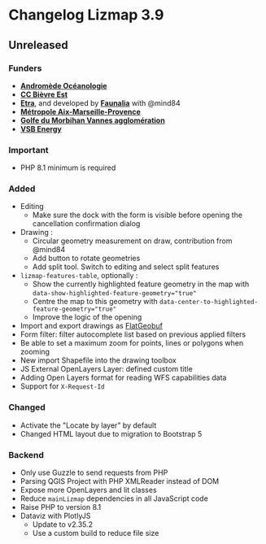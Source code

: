 # Changelog Lizmap 3.9

<!--
Format from https://keepachangelog.com/en/1.0.0/
added, fixed, changed, removed, deprecated, security
with some extra keywords: backend, tests, test, translation, funders, important
-->

## Unreleased

### Funders

* **[Andromède Océanologie](https://www.andromede-ocean.com/)**
* **[CC Bièvre Est](https://www.bievre-est.fr/)**
* **[Etra](https://www.etraspa.it/)**, and developed by **[Faunalia](https://www.faunalia.eu/fr)** with @mind84
* **[Métropole Aix-Marseille-Provence](https://ampmetropole.fr/)**
* **[Golfe du Morbihan Vannes agglomération](https://www.golfedumorbihan-vannesagglomeration.bzh/)**
* **[VSB Energy](https://www.vsb.energy/)**

### Important

* PHP 8.1 minimum is required

### Added

* Editing
  * Make sure the dock with the form is visible before opening the cancellation confirmation dialog
* Drawing :
  * Circular geometry measurement on draw, contribution from @mind84
  * Add button to rotate geometries
  * Add split tool. Switch to editing and select split features
* `lizmap-features-table`, optionally :
  * Show the currently highlighted feature geometry in the map with `data-show-highlighted-feature-geometry="true"`
  * Centre the map to this geometry with `data-center-to-highlighted-feature-geometry="true"`
  * Improve the logic of the opening
* Import and export drawings as [FlatGeobuf](https://flatgeobuf.org/)
* Form filter: filter autocomplete list based on previous applied filters
* Be able to set a maximum zoom for points, lines or polygons when zooming
* New import Shapefile into the drawing toolbox
* JS External OpenLayers Layer: defined custom title
* Adding Open Layers format for reading WFS capabilities data
* Support for `X-Request-Id`

### Changed

* Activate the "Locate by layer" by default
* Changed HTML layout due to migration to Bootstrap 5

### Backend

* Only use Guzzle to send requests from PHP
* Parsing QGIS Project with PHP XMLReader instead of DOM
* Expose more OpenLayers and lit classes
* Reduce `mainLizmap` dependencies in all JavaScript code
* Raise PHP to version 8.1
* Dataviz with PlotlyJS
  * Update to v2.35.2
  * Use a custom build to reduce file size
